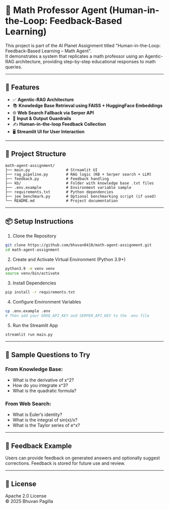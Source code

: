 
# 🧠 Math Professor Agent (Human-in-the-Loop: Feedback-Based Learning)

This project is part of the AI Planet Assignment titled "Human-in-the-Loop: Feedback-Based Learning – Math Agent".  
It demonstrates a system that replicates a math professor using an Agentic-RAG architecture, providing step-by-step educational responses to math queries.

---

## 🚀 Features

- ✅ **Agentic-RAG Architecture**  
- 📚 **Knowledge Base Retrieval using FAISS + HuggingFace Embeddings**  
- 🌐 **Web Search Fallback via Serper API**  
- 📩 **Input & Output Guardrails**  
- ✍️ **Human-in-the-loop Feedback Collection**  
- 🖥️ **Streamlit UI for User Interaction**

---

## 📂 Project Structure

```
math-agent-assignment/
├── main.py                # Streamlit UI
├── rag_pipeline.py        # RAG logic (KB + Serper search + LLM)
├── feedback.py            # Feedback handling
├── kb/                    # Folder with knowledge base .txt files
├── .env.example           # Environment variable sample
├── requirements.txt       # Python dependencies
├── jee_benchmark.py       # Optional benchmarking script (if used)
└── README.md              # Project documentation
```

---

## 📦 Setup Instructions

1. Clone the Repository
```bash
git clone https://github.com/bhuvan0410/math-agent-assignment.git
cd math-agent-assignment
```

2. Create and Activate Virtual Environment (Python 3.9+)
```bash
python3.9 -m venv venv
source venv/bin/activate
```

3. Install Dependencies
```bash
pip install -r requirements.txt
```

4. Configure Environment Variables
```bash
cp .env.example .env
# Then add your GROQ_API_KEY and SERPER_API_KEY to the .env file
```

5. Run the Streamlit App
```bash
streamlit run main.py
```

---

## 🧪 Sample Questions to Try

### From Knowledge Base:
- What is the derivative of x^2?
- How do you integrate x^3?
- What is the quadratic formula?

### From Web Search:
- What is Euler’s identity?
- What is the integral of sin(x)/x?
- What is the Taylor series of e^x?

---

## 📝 Feedback Example
Users can provide feedback on generated answers and optionally suggest corrections. Feedback is stored for future use and review.

---

## 📃 License
Apache 2.0 License  
© 2025 Bhuvan Pagilla


